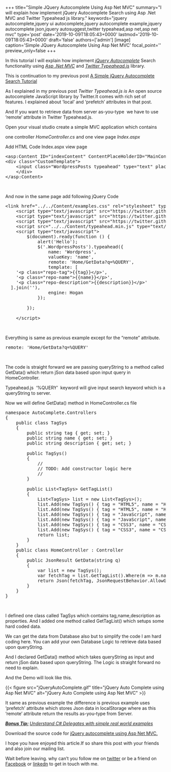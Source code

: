 +++
title="Simple JQuery Autocomplete Using Asp Net MVC"
summary="I will explain how implement jQuery Autocomplete Search using Asp .Net MVC and Twitter Typeahead js library."
keywords="jquery autocomplete,jquery ui autocomplete,jquery autocomplete example,jquery autocomplete json,jquery autosuggest,twitter typeahead,asp net,asp net mvc"
type='post'
date='2019-10-09T18:05:43+0000'
lastmod='2019-10-09T18:05:43+0000'
draft='false'
authors=['admin']
[image]
caption='Simple JQuery Autocomplete Using Asp Net MVC'
focal_point=''
preview_only=false
+++








In this tutorial I will explain how implement <span style="text-decoration: underline;"><em>jQuery Autocomplete</em></span> Search functionality using <span style="text-decoration: underline;"><em>Asp .Net MVC</em></span> and <span style="text-decoration: underline;"><em>Twitter Typeahead.js</em></span> library.

This is continuation to my previous post&nbsp;<a title="jQuery Autocomplete" href="https://www.arungudelli.com/2013/10/simple-jquery-autocomplete-search-tutorial.html" target="_blank" rel="noopener">A Simple jQuery Autocomplete Search Tutorial</a>

As I explained in my previous post&nbsp;<em>Twitter Typeahead.js is&nbsp;</em>An open source autocomplete JavaScript library by Twitter.It comes with rich set of features. I explained about ‘local’ and ‘prefetch’ attributes in that post.

And If you want to retrieve data from server as-you-type &nbsp;we have to use ‘remote’ attribute in Twitter Typeahead.js.

Open your visual studio create a simple MVC application which contains

one controller <em>HomeController.cs</em> and one view page <em>Index.aspx</em>

Add HTML Code Index.aspx view page

<pre>&lt;asp:Content ID="indexContent" ContentPlaceHolderID="MainContent" runat="server"&gt;
&lt;div class="CustomTemplate"&gt;
    &lt;input class="WordpressPosts typeahead" type="text" placeholder="My WordPress Posts" /&gt;
    &lt;/div&gt;
&lt;/asp:Content&gt;</pre>

&nbsp;

And now in the same page add following jQuery Code

<pre>&lt;link href="../../Content/examples.css" rel="stylesheet" type="text/css" /&gt;
    &lt;script type="text/javascript" src="https://twitter.github.io/typeahead.js/js/jquery-1.9.1.min.js"&gt;&lt;/script&gt;
    &lt;script type="text/javascript" src="https://twitter.github.io/typeahead.js/releases/latest/typeahead.js"&gt;&lt;/script&gt;
    &lt;script type="text/javascript" src="https://twitter.github.io/typeahead.js/js/hogan-2.0.0.js"&gt;&lt;/script&gt;
    &lt;script src="../../Content/typeahead.min.js" type="text/javascript"&gt;&lt;/script&gt;
    &lt;script type="text/javascript"&gt;
        $(document).ready(function () {
            alert('Hello');
            $('.WordpressPosts').typeahead({
                name: 'Wordpress',
                valueKey: 'name',
                remote: 'Home/GetData?q=%QUERY',
                template: [
    '&lt;p class="repo-tag"&gt;{{tag}}&lt;/p&gt;',
    '&lt;p class="repo-name"&gt;{{name}}&lt;/p&gt;',
    '&lt;p class="repo-description"&gt;{{description}}&lt;/p&gt;'
  ].join(''),
                engine: Hogan
            });

        });

    &lt;/script&gt;</pre>

&nbsp;

Everything is same as previous example except for the “remote” attribute.

<pre>remote: 'Home/GetData?q=%QUERY'</pre>

&nbsp;

The code is straight forward we are passing queryString to a method called GetData() which return jSon data based upon input query in HomeController.

Typeahead.js &nbsp;‘%QUERY’ &nbsp;keyword will give input search keyword which is a queryString to server.

Now we will define GetData() method in HomeController.cs file

<pre>namespace AutoComplete.Controllers
{
    public class TagSys
    {
        public string tag { get; set; }
        public string name { get; set; }
        public string description { get; set; }

        public TagSys()
        {
            //
            // TODO: Add constructor logic here
            //
        }

        public List&lt;TagSys&gt; GetTagList()
        {
            List&lt;TagSys&gt; list = new List&lt;TagSys&gt;();
            list.Add(new TagSys() { tag = "HTML5", name = "HTML5 LocalStorage API", description = "HTML5 LocalStorage API,Client Side Storage" });
            list.Add(new TagSys() { tag = "HTML5", name = "HTML5 GeoLocations API", description = "HTML5 GeoLocations API,Used to Find Location" });
            list.Add(new TagSys() { tag = "JavaScript", name = "JavaScript Tips And Tricks", description = "Some Useful Javascript tips and tricks" });
            list.Add(new TagSys() { tag = "JavaScript", name = "JavaScript Tutorials", description = "JavaScript Tutorials" });
            list.Add(new TagSys() { tag = "CSS3", name = "CSS3 Tutorials", description = "CSS3 Tutorials" });
            list.Add(new TagSys() { tag = "CSS3", name = "CSS3 Animations", description = "CSS3 Animations" });
            return list;
        }
    }
    public class HomeController : Controller
    {
        public JsonResult GetData(string q)
        {
            var list = new TagSys();
            var fetchTag = list.GetTagList().Where(m =&gt; m.name.ToLower().StartsWith(q.ToLower()));
            return Json(fetchTag, JsonRequestBehavior.AllowGet);
        }
    }
}</pre>

&nbsp;

I defined one class called TagSys which contains tag,name,description as properties. And I added one method called GetTagList() which setups some hard coded data.

We can get the data from Database also but to simplify the code I am hard coding here. You can add your own Database Logic to retrieve data based upon queryString.

And I declared GetData() method which takes queryString as input and return jSon data based upon queryString. The Logic is straight forward no need to explain.

And the Demo will look like this.

{{< figure src="jQueryAutoComplete.gif" title="jQuery Auto Complete using Asp Net MVC" alt="jQuery Auto Complete using Asp Net MVC" >}}

It same as previous example the difference is previous example uses ‘prefetch’ attribute which stores Json data in localStorage where as this ‘remote’ attribute return the results as-you-type from Server.

<span style="text-decoration: underline;"><em><strong>Bonus Tip:</strong></em></span><em><strong>&nbsp;</strong><a href="https://www.arungudelli.com/csharp/delegates-and-events-in-csharp/" target="_blank" rel="noopener">Understand C# Delegates with simple real world examples</a></em>

Download the source code for <a title="Source Code" href="http://sdrv.ms/GY7k9Q" target="_blank" rel="noopener">jQuery autocomplete using Asp Net MVC.</a>

I hope you have enjoyed this article.If so share this post with your friends and also join our mailing list.

Wait before leaving.
why can’t you follow me on <a href="https://twitter.com/arungudelli" target="_blank" rel="noopener">twitter</a> or be a friend on <a href="https://www.facebook.com/gudelliArun" target="_blank" rel="noopener">Facebook</a> or  <a href="https://www.linkedin.com/in/arungudelli/" target="_blank" rel="noopener">linkedn</a> to get in touch with me.









